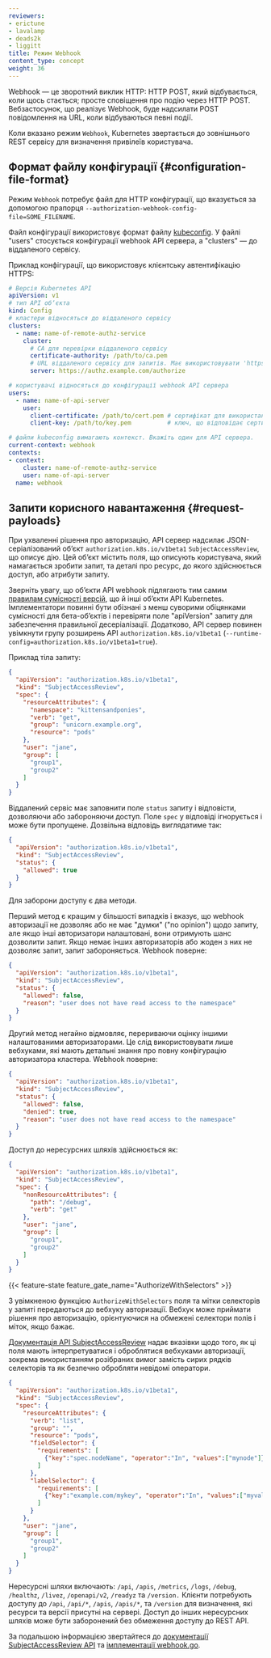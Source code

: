 ```yaml
---
reviewers:
- erictune
- lavalamp
- deads2k
- liggitt
title: Режим Webhook
content_type: concept
weight: 36
---
```


<!-- overview -->

Webhook — це зворотний виклик HTTP: HTTP POST, який відбувається, коли щось стається; просте сповіщення про подію через HTTP POST. Вебзастосунок, що реалізує Webhook, буде надсилати POST повідомлення на URL, коли відбуваються певні події.

<!-- body -->

Коли вказано режим `Webhook`, Kubernetes звертається до зовнішнього REST сервісу для визначення привілеїв користувача.

## Формат файлу конфігурації {#configuration-file-format}

Режим `Webhook` потребує файл для HTTP конфігурації, що вказується за допомогою прапорця `--authorization-webhook-config-file=SOME_FILENAME`.

Файл конфігурації використовує формат файлу [kubeconfig](/uk/docs/tasks/access-application-cluster/configure-access-multiple-clusters/). У файлі "users" стосується конфігурації webhook API сервера, а "clusters" — до віддаленого сервісу.

Приклад конфігурації, що використовує клієнтську автентифікацію HTTPS:

```yaml
# Версія Kubernetes API
apiVersion: v1
# тип API обʼєкта
kind: Config
# кластери відносяться до віддаленого сервісу
clusters:
  - name: name-of-remote-authz-service
    cluster:
      # CA для перевірки віддаленого сервісу
      certificate-authority: /path/to/ca.pem
      # URL віддаленого сервісу для запитів. Має використовувати 'https'. Не може включати параметри.
      server: https://authz.example.com/authorize

# користувачі відносяться до конфігурації webhook API сервера
users:
  - name: name-of-api-server
    user:
      client-certificate: /path/to/cert.pem # сертифікат для використання webhook втулком
      client-key: /path/to/key.pem          # ключ, що відповідає сертифікату

# файли kubeconfig вимагають контекст. Вкажіть один для API сервера.
current-context: webhook
contexts:
- context:
    cluster: name-of-remote-authz-service
    user: name-of-api-server
  name: webhook
```

## Запити корисного навантаження {#request-payloads}

При ухваленні рішення про авторизацію, API сервер надсилає JSON- серіалізований обʼєкт `authorization.k8s.io/v1beta1` `SubjectAccessReview`, що описує дію. Цей обʼєкт містить поля, що описують користувача, який намагається зробити запит, та деталі про ресурс, до якого здійснюється доступ, або атрибути запиту.

Зверніть увагу, що обʼєкти API webhook підлягають тим самим [правилам сумісності версій](/uk/docs/concepts/overview/kubernetes-api/), що й інші обʼєкти API Kubernetes. Імплементатори повинні бути обізнані з менш суворими обіцянками сумісності для бета-обʼєктів і перевіряти поле "apiVersion" запиту для забезпечення правильної десеріалізації. Додатково, API сервер повинен увімкнути групу розширень API `authorization.k8s.io/v1beta1` (`--runtime-config=authorization.k8s.io/v1beta1=true`).

Приклад тіла запиту:

```json
{
  "apiVersion": "authorization.k8s.io/v1beta1",
  "kind": "SubjectAccessReview",
  "spec": {
    "resourceAttributes": {
      "namespace": "kittensandponies",
      "verb": "get",
      "group": "unicorn.example.org",
      "resource": "pods"
    },
    "user": "jane",
    "group": [
      "group1",
      "group2"
    ]
  }
}
```

Віддалений сервіс має заповнити поле `status` запиту і відповісти, дозволяючи або забороняючи доступ. Поле `spec` у відповіді ігнорується і може бути пропущене. Дозвільна відповідь виглядатиме так:

```json
{
  "apiVersion": "authorization.k8s.io/v1beta1",
  "kind": "SubjectAccessReview",
  "status": {
    "allowed": true
  }
}
```

Для заборони доступу є два методи.

Перший метод є кращим у більшості випадків і вказує, що webhook авторизації не дозволяє або не має "думки" ("no opinion") щодо запиту, але якщо інші авторизатори налаштовані, вони отримують шанс дозволити запит. Якщо немає інших авторизаторів або жоден з них не дозволяє запит, запит забороняється. Webhook поверне:

```json
{
  "apiVersion": "authorization.k8s.io/v1beta1",
  "kind": "SubjectAccessReview",
  "status": {
    "allowed": false,
    "reason": "user does not have read access to the namespace"
  }
}
```

Другий метод негайно відмовляє, перериваючи оцінку іншими налаштованими авторизаторами. Це слід використовувати лише вебхуками, які мають детальні знання про повну конфігурацію авторизатора кластера. Webhook поверне:

```json
{
  "apiVersion": "authorization.k8s.io/v1beta1",
  "kind": "SubjectAccessReview",
  "status": {
    "allowed": false,
    "denied": true,
    "reason": "user does not have read access to the namespace"
  }
}
```

Доступ до нересурсних шляхів здійснюється як:

```json
{
  "apiVersion": "authorization.k8s.io/v1beta1",
  "kind": "SubjectAccessReview",
  "spec": {
    "nonResourceAttributes": {
      "path": "/debug",
      "verb": "get"
    },
    "user": "jane",
    "group": [
      "group1",
      "group2"
    ]
  }
}
```

{{< feature-state feature_gate_name="AuthorizeWithSelectors" >}}

З увімкненою функцією `AuthorizeWithSelectors` поля та мітки селекторів у запиті передаються до вебхуку авторизації. Вебхук може приймати рішення про авторизацію, орієнтуючися на обмежені селектори полів і міток, якщо бажає.

[Документація API SubjectAccessReview](/uk/docs/reference/kubernetes-api/authorization-resources/subject-access-review-v1/) надає вказівки щодо того, як ці поля мають інтерпретуватися і оброблятися вебхуками авторизації, зокрема використанням розібраних вимог замість сирих рядків селекторів та як безпечно обробляти невідомі оператори.

```json
{
  "apiVersion": "authorization.k8s.io/v1beta1",
  "kind": "SubjectAccessReview",
  "spec": {
    "resourceAttributes": {
      "verb": "list",
      "group": "",
      "resource": "pods",
      "fieldSelector": {
        "requirements": [
          {"key":"spec.nodeName", "operator":"In", "values":["mynode"]}
        ]
      },
      "labelSelector": {
        "requirements": [
          {"key":"example.com/mykey", "operator":"In", "values":["myvalue"]}
        ]
      }
    },
    "user": "jane",
    "group": [
      "group1",
      "group2"
    ]
  }
}
```

Нересурсні шляхи включають: `/api`, `/apis`, `/metrics`, `/logs`, `/debug`, `/healthz`, `/livez`, `/openapi/v2`, `/readyz` та `/version.` Клієнти потребують доступу до `/api`, `/api/*`, `/apis`, `/apis/*`, та `/version` для визначення, які ресурси та версії присутні на сервері. Доступ до інших нересурсних шляхів може бути заборонений без обмеження доступу до REST API.

За подальшою інформацією звертайтеся до [документації SubjectAccessReview API](/uk/docs/reference/kubernetes-api/authorization-resources/subject-access-review-v1/) та [імплементації webhook.go](https://github.com/kubernetes/kubernetes/blob/master/staging/src/k8s.io/apiserver/plugin/pkg/authorizer/webhook/webhook.go).
